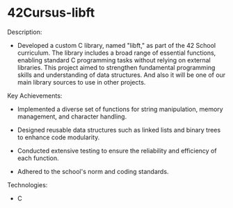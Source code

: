 # 42Cursus-libft

Description:

- Developed a custom C library, named "libft," as part of the 42 School curriculum. The library includes a broad range of essential functions, enabling standard C programming tasks without relying on external libraries. This project aimed to strengthen fundamental programming skills and understanding of data structures. And also it will be one of our main library sources to use in other projects.

Key Achievements:

- Implemented a diverse set of functions for string manipulation, memory management, and character handling.

- Designed reusable data structures such as linked lists and binary trees to enhance code modularity.

- Conducted extensive testing to ensure the reliability and efficiency of each function.

- Adhered to the school's norm and coding standards.

Technologies:

- C
